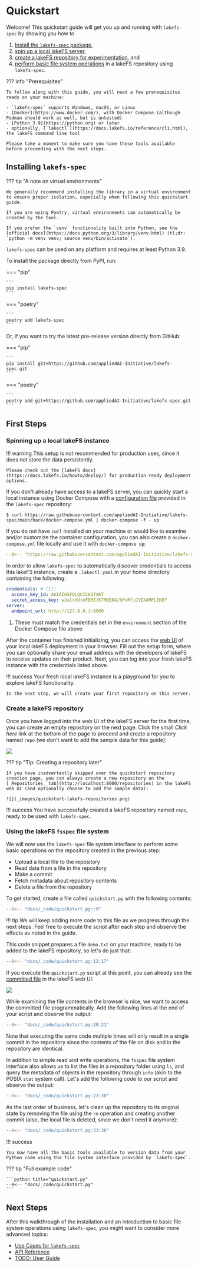 # Quickstart

Welcome! This quickstart guide will get you up and running with `lakefs-spec` by showing you how to

1. [Install the `lakefs-spec` package](#installing),
1. [spin up a local lakeFS server](#spinning-up-a-local-lakefs-instance),
1. [create a lakeFS repository for experimentation](#create-a-lakefs-repository), and
1. [perform basic file system operations](#using-the-lakefs-fsspec-file-system)
in a lakeFS repository using `lakefs-spec`.

??? info "Prerequisites"

    To follow along with this guide, you will need a few prerequisites ready on your machine:

    - `lakefs-spec` supports Windows, macOS, or Linux
    - [Docker](https://www.docker.com/), with Docker Compose (although Podman should work as well, but is untested)
    - [Python 3.9](https://python.org) or later
    - optionally, [`lakectl`](https://docs.lakefs.io/reference/cli.html), the lakeFS command line tool

    Please take a moment to make sure you have these tools available before proceeding with the next steps.

## Installing `lakefs-spec`

??? tip "A note on virtual environments"

    We generally recommend installing the library in a virtual environment to ensure proper isolation, especially when following this quickstart guide.

    If you are using Poetry, virtual environments can automatically be created by the tool.

    If you prefer the `venv` functionality built into Python, see the [official docs](https://docs.python.org/3/library/venv.html) (tl;dr: `python -m venv venv; source venv/bin/activate`).

`lakefs-spec` can be used on any platform and requires at least Python 3.9.

To install the package directly from PyPI, run:

=== "pip"

    ```
    pip install lakefs-spec
    ```

=== "poetry"

    ```
    poetry add lakefs-spec
    ```

Or, if you want to try the latest pre-release version directly from GitHub:

=== "pip"

    ```
    pip install git+https://github.com/appliedAI-Initiative/lakefs-spec.git
    ```

=== "poetry"

    ```
    poetry add git+https://github.com/appliedAI-Initiative/lakefs-spec.git
    ```

## First Steps

### Spinning up a local lakeFS instance

!!! warning
    This setup is not recommended for production uses, since it does not store the data persistently.

    Please check out the [lakeFS docs](https://docs.lakefs.io/howto/deploy/) for production-ready deployment options.

If you don't already have access to a lakeFS server, you can quickly start a local instance using Docker Compose with a [configuration file](https://github.com/appliedAI-Initiative/lakefs-spec/blob/main/hack/docker-compose.yml) provided in the `lakefs-spec` repository:

```shell
$ curl https://raw.githubusercontent.com/appliedAI-Initiative/lakefs-spec/main/hack/docker-compose.yml | docker-compose -f - up
```

If you do not have `curl` installed on your machine or would like to examine and/or customize the container configuration, you can also create a `docker-compose.yml` file locally and use it with `docker-compose up`:

```yaml title="docker-compose.yml"
--8<-- "https://raw.githubusercontent.com/appliedAI-Initiative/lakefs-spec/main/hack/docker-compose.yml:3:"
```

In order to allow `lakefs-spec` to automatically discover credentials to access this lakeFS instance, create a `.lakectl.yaml` in your home directory containing the following:

```yaml title="~/.lakectl.yaml"
credentials: # (1)!
  access_key_id: AKIAIOSFOLQUICKSTART
  secret_access_key: wJalrXUtnFEMI/K7MDENG/bPxRfiCYEXAMPLEKEY
server:
  endpoint_url: http://127.0.0.1:8000
```

1. These must match the credentials set in the `environment` section of the Docker Compose file above

After the container has finished initializing, you can access the [web UI](http://localhost:8000) of your local lakeFS deployment in your browser. Fill out the setup form, where you can optionally share your email address with the developers of lakeFS to receive updates on their product. Next, you can log into your fresh lakeFS instance with the credentials listed above.

!!! success
    Your fresh local lakeFS instance is a playground for you to explore lakeFS functionality. 
    
    In the next step, we will create your first repository on this server.

### Create a lakeFS repository

Once you have logged into the web UI of the lakeFS server for the first time, you can create an empty repository on the next page.
Click the small _Click here_ link at the bottom of the page to proceed and create a repository named `repo` (we don't want to add the sample data for this guide):

![](_images/quickstart-lakefs-sample-repo.png)

??? tip "Tip: Creating a repository later"

    If you have inadvertently skipped over the quickstart repository creation page, you can always create a new repository on the [_Repositories_ tab](http://localhost:8000/repositories) in the lakeFS web UI (and optionally choose to add the sample data):

    ![](_images/quickstart-lakefs-repositories.png)

!!! success
    You have successfully created a lakeFS repository named `repo`, ready to be used with `lakefs-spec`.

### Using the lakeFS `fsspec` file system

We will now use the `lakefs-spec` file system interface to perform some basic operations on the repository created in the previous step:

* Upload a local file to the repository
* Read data from a file in the repository
* Make a commit
* Fetch metadata about repository contents
* Delete a file from the repository

To get started, create a file called `quickstart.py` with the following contents:

```python title="quickstart.py"
--8<-- "docs/_code/quickstart.py::9"
```

!!! tip
    We will keep adding more code to this file as we progress through the next steps.
    Feel free to execute the script after each step and observe the effects as noted in the guide.

This code snippet prepares a file `demo.txt` on your machine, ready to be added to the lakeFS repository, so let's do just that:

```python
--8<-- "docs/_code/quickstart.py:12:17"
```

If you execute the `quickstart.py` script at this point, you can already see the [committed file](http://localhost:8000/repositories/repo/object?ref=main&path=demo.txt) in the lakeFS web UI:

![](_images/quickstart-lakefs-ui.png)

While examining the file contents in the browser is nice, we want to access the committed file programmatically. Add the following lines at the end of your script and observe the output:

```python
--8<-- "docs/_code/quickstart.py:20:21"
```

Note that executing the same code multiple times will only result in a single commit in the repository since the contents of the file on disk and in the repository are identical.

In addition to simple read and write operations, the `fsspec` file system interface also allows us to list the files in a repository folder using `ls`, and query the metadata of objects in the repository through `info` (akin to the POSIX `stat` system call).
Let's add the following code to our script and observe the output:

```python
--8<-- "docs/_code/quickstart.py:23:30"
```

As the last order of business, let's clean up the repository to its original state by removing the file using the `rm` operation and creating another commit (also, the local file is deleted, since we don't need it anymore):

```python
--8<-- "docs/_code/quickstart.py:33:36"
```

!!! success

    You now have all the basic tools available to version data from your Python code using the file system interface provided by `lakefs-spec`.

??? tip "Full example code"

    ```python title="quickstart.py"
    --8<-- "docs/_code/quickstart.py"
    ```

## Next Steps

After this walkthrough of the installation and an introduction to basic file system operations using `lakefs-spec`, you might want to consider more advanced topics:

- [Use Cases for `lakefs-spec`](use-cases.md)
- [API Reference](reference/lakefs_spec/spec.md)
- [TODO: User Guide](guides/overview.md)

